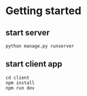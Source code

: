 # Getting started

## start server 
```shell
python manage.py runserver
```

## start client app
```shell
cd client
npm install
npm run dev
```


